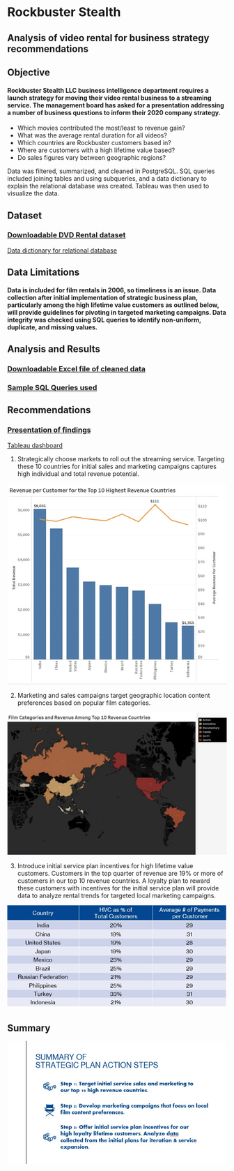# Rockbuster Stealth
## Analysis of video rental for business strategy recommendations
## **Objective**

#### Rockbuster Stealth LLC business intelligence department requires a launch strategy for moving their video rental business to a streaming service. The management board has asked for a presentation addressing a number of business questions to inform their 2020 company strategy.
- Which movies contributed the most/least to revenue gain?
- What was the average rental duration for all videos?
- Which countries are Rockbuster customers based in?
- Where are customers with a high lifetime value based?
- Do sales figures vary between geographic regions?

Data was filtered, summarized, and cleaned in PostgreSQL. SQL queries included joining tables and using subqueries, and a data dictionary to explain the relational database was created. Tableau was then used to visualize the data.

## **Dataset**
### [Downloadable DVD Rental dataset](https://github.com/dsad8000/rockbuster_stealth/blob/main/dvdrental.zip)

[Data dictionary for relational database](https://github.com/dsad8000/rockbuster_stealth/blob/main/Data_Dictionary.pdf)
 
## **Data Limitations**

#### Data is included for film rentals in 2006, so timeliness is an issue. Data collection after initial implementation of strategic business plan, particularly among the high lifetime value customers as outlined below, will provide guidelines for pivoting in targeted marketing campaigns. Data integrity was checked using SQL queries to identify non-uniform, duplicate, and missing values.
 
## **Analysis and Results**
### [Downloadable Excel file of cleaned data](https://github.com/dsad8000/rockbuster_stealth/blob/main/Cleaned_data.xlsx)
### [Sample SQL Queries used](https://github.com/dsad8000/rockbuster_stealth/tree/main/sql_queries)

## **Recommendations**
 
### [Presentation of findings](https://github.com/dsad8000/rockbuster_stealth/blob/main/Rockbuster_presentation.pdf)
 
[Tableau dashboard](https://public.tableau.com/app/profile/danielle.sadler6048/viz/RockbusterCustomersandRevenuebyLocation_16802791977730/Top10Countries?publish=yes)

1. Strategically choose markets to roll out the streaming service. Targeting these 10 countries for initial sales and marketing campaigns captures high individual and total revenue potential.
 
<kbd><img src=https://github.com/dsad8000/rockbuster_stealth/blob/main/Recommendations_1.jpg><kbd>
 
2. Marketing and sales campaigns target geographic location content preferences based on popular film categories.
 
<kbd><img src=https://github.com/dsad8000/rockbuster_stealth/blob/main/Recommendations_2.jpg><kbd>
 
3. Introduce initial service plan incentives for high lifetime value customers. Customers in the top quarter of revenue are 19% or more of customers in our top 10 revenue countries. A loyalty plan to reward these customers with incentives for the initial service plan will provide data to analyze rental trends for targeted local marketing campaigns.
 
<kbd><img src=https://github.com/dsad8000/rockbuster_stealth/blob/main/Recommendations_3.jpg>
 
## **Summary**

<kbd><img src=https://github.com/dsad8000/rockbuster_stealth/blob/main/Summary.jpg><kbd>




